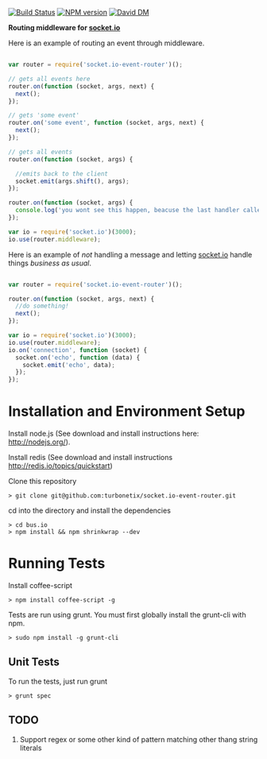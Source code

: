 [![Build Status](https://travis-ci.org/turbonetix/socket.io-event-router.svg?branch=master)](https://travis-ci.org/turbonetix/socket.io-event-router)
[![NPM version](https://badge.fury.io/js/socket.io-event-router.svg)](http://badge.fury.io/js/socket.io-event-router)
[![David DM](https://david-dm.org/turbonetix/socket.io-event-router.png)](https://david-dm.org/turbonetix/socket.io-event-router.png)

**Routing middleware for [socket.io](https://github.com/Automattic/socket.io "socket.io")**

Here is an example of routing an event through middleware.

```javascript

var router = require('socket.io-event-router')();

// gets all events here
router.on(function (socket, args, next) {
  next();
});

// gets 'some event'
router.on('some event', function (socket, args, next) {
  next();
});

// gets all events
router.on(function (socket, args) {

  //emits back to the client
  socket.emit(args.shift(), args);
});

router.on(function (socket, args) {
  console.log('you wont see this happen, beacuse the last handler called "emit"');
});

var io = require('socket.io')(3000);
io.use(router.middleware);

```

Here is an example of *not* handling a message and letting [socket.io](https://github.com/Automattic/socket.io "socket.io")
handle things *business as usual*.

```javascript

var router = require('socket.io-event-router')();

router.on(function (socket, args, next) {
  //do something!
  next();
});

var io = require('socket.io')(3000);
io.use(router.middleware);
io.on('connection', function (socket) {
  socket.on('echo', function (data) {
    socket.emit('echo', data);  
  });
});

```

# Installation and Environment Setup

Install node.js (See download and install instructions here: http://nodejs.org/).

Install redis (See download and install instructions http://redis.io/topics/quickstart)

Clone this repository

    > git clone git@github.com:turbonetix/socket.io-event-router.git

cd into the directory and install the dependencies

    > cd bus.io
    > npm install && npm shrinkwrap --dev

# Running Tests

Install coffee-script

    > npm install coffee-script -g

Tests are run using grunt.  You must first globally install the grunt-cli with npm.

    > sudo npm install -g grunt-cli

## Unit Tests

To run the tests, just run grunt

    > grunt spec

## TODO

1) Support regex or some other kind of pattern matching other thang string literals
